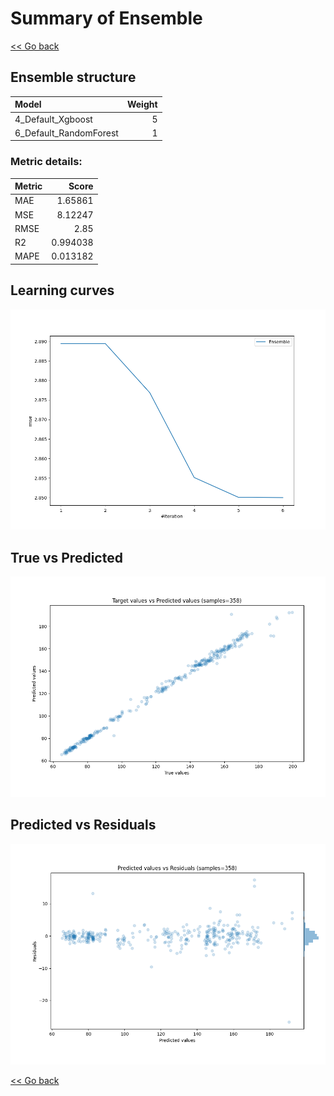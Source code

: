 # Summary of Ensemble

[<< Go back](../README.md)


## Ensemble structure
| Model                  |   Weight |
|:-----------------------|---------:|
| 4_Default_Xgboost      |        5 |
| 6_Default_RandomForest |        1 |

### Metric details:
| Metric   |    Score |
|:---------|---------:|
| MAE      | 1.65861  |
| MSE      | 8.12247  |
| RMSE     | 2.85     |
| R2       | 0.994038 |
| MAPE     | 0.013182 |



## Learning curves
![Learning curves](learning_curves.png)
## True vs Predicted

![True vs Predicted](true_vs_predicted.png)


## Predicted vs Residuals

![Predicted vs Residuals](predicted_vs_residuals.png)



[<< Go back](../README.md)

